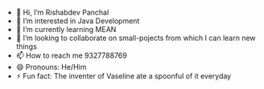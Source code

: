 - 👋 Hi, I’m Rishabdev Panchal
- 👀 I’m interested in Java Development
- 🌱 I’m currently learning MEAN
- 💞️ I’m looking to collaborate on small-pojects from which I can learn new things
- 📫 How to reach me 9327788769
- 😄 Pronouns: He/Him
- ⚡ Fun fact: The inventer of Vaseline ate a spoonful of it everyday

<!---
rdp02x/rdp02x is a ✨ special ✨ repository because its `README.md` (this file) appears on your GitHub profile.
You can click the Preview link to take a look at your changes.
--->
